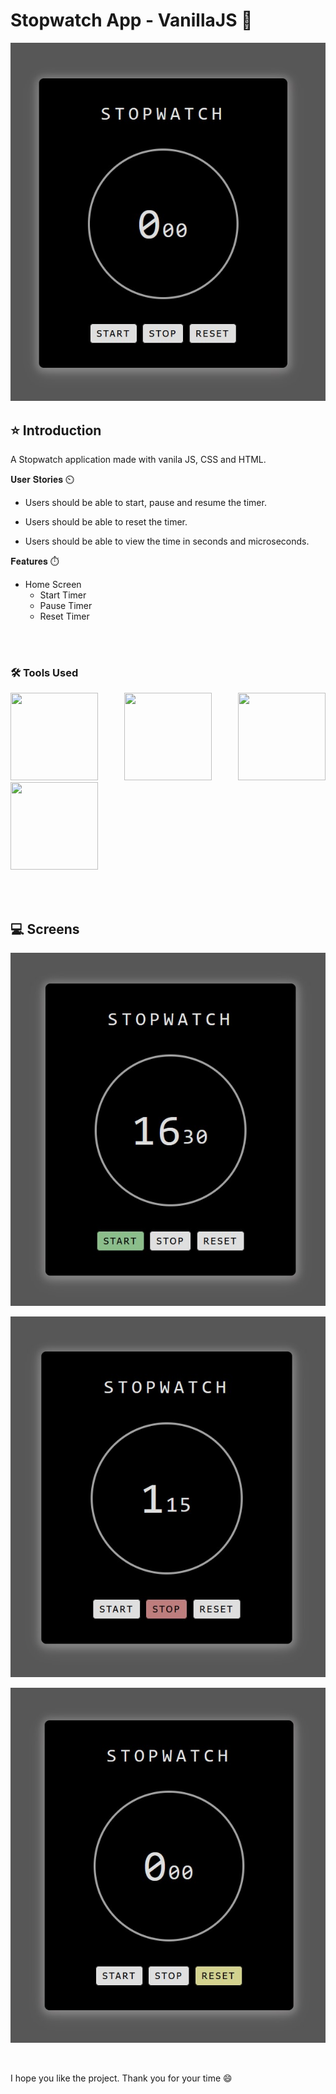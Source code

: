 # Stopwatch App - VanillaJS 🚀

![alt text](/images/1.jpg)


## ⭐ Introduction 

A Stopwatch application made with vanila JS, CSS and HTML.


𝐔𝐬𝐞𝐫 𝐒𝐭𝐨𝐫𝐢𝐞𝐬 ⏲️

- Users should be able to start, pause and resume the timer.

- Users should be able to reset the timer.

- Users should be able to view the time in seconds and microseconds.



𝐅𝐞𝐚𝐭𝐮𝐫𝐞𝐬 ⏱️

- Home Screen
  - Start Timer
  - Pause Timer
  - Reset Timer


<br/>
<br/>

### 🛠️ Tools Used

<p align="justify">

<img height="140" width="140" src="https://www.w3.org/html/logo/downloads/HTML5_Logo_256.png">
<img height="140" width="140" src="https://logodix.com/logo/470309.png">
<img height="140" width="140" src="https://upload.wikimedia.org/wikipedia/commons/6/6a/JavaScript-logo.png">
<img height="140" width="140" src="https://code.visualstudio.com/assets/apple-touch-icon.png">

</p>

<br/>
<br/>


## 💻 Screens

![alt text](/images/2.jpg)

![alt text](/images/3.jpg)

![alt text](/images/4.jpg)




<br/>

I hope you like the project. Thank you for your time 😄

<br/>
